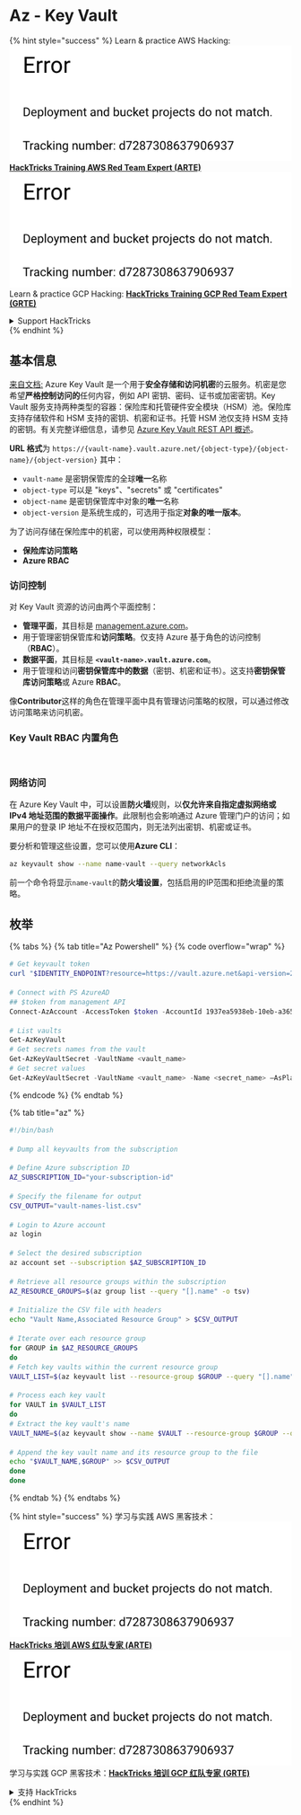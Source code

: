# Az - Key Vault

{% hint style="success" %}
Learn & practice AWS Hacking:<img src="../../../.gitbook/assets/image (1) (1).png" alt="" data-size="line">[**HackTricks Training AWS Red Team Expert (ARTE)**](https://training.hacktricks.xyz/courses/arte)<img src="../../../.gitbook/assets/image (1) (1).png" alt="" data-size="line">\
Learn & practice GCP Hacking: <img src="../../../.gitbook/assets/image (2).png" alt="" data-size="line">[**HackTricks Training GCP Red Team Expert (GRTE)**<img src="../../../.gitbook/assets/image (2).png" alt="" data-size="line">](https://training.hacktricks.xyz/courses/grte)

<details>

<summary>Support HackTricks</summary>

* Check the [**subscription plans**](https://github.com/sponsors/carlospolop)!
* **Join the** 💬 [**Discord group**](https://discord.gg/hRep4RUj7f) or the [**telegram group**](https://t.me/peass) or **follow** us on **Twitter** 🐦 [**@hacktricks\_live**](https://twitter.com/hacktricks\_live)**.**
* **Share hacking tricks by submitting PRs to the** [**HackTricks**](https://github.com/carlospolop/hacktricks) and [**HackTricks Cloud**](https://github.com/carlospolop/hacktricks-cloud) github repos.

</details>
{% endhint %}

## 基本信息

[来自文档:](https://learn.microsoft.com/en-us/azure/key-vault/general/basic-concepts) Azure Key Vault 是一个用于**安全存储和访问机密**的云服务。机密是您希望**严格控制访问的**任何内容，例如 API 密钥、密码、证书或加密密钥。Key Vault 服务支持两种类型的容器：保险库和托管硬件安全模块（HSM）池。保险库支持存储软件和 HSM 支持的密钥、机密和证书。托管 HSM 池仅支持 HSM 支持的密钥。有关完整详细信息，请参见 [Azure Key Vault REST API 概述](https://learn.microsoft.com/en-us/azure/key-vault/general/about-keys-secrets-certificates)。

**URL 格式**为 `https://{vault-name}.vault.azure.net/{object-type}/{object-name}/{object-version}` 其中：

* `vault-name` 是密钥保管库的全球**唯一**名称
* `object-type` 可以是 "keys"、"secrets" 或 "certificates"
* `object-name` 是密钥保管库中对象的**唯一**名称
* `object-version` 是系统生成的，可选用于指定**对象的唯一版本**。

为了访问存储在保险库中的机密，可以使用两种权限模型：

* **保险库访问策略**
* **Azure RBAC**

### 访问控制 <a href="#access-control" id="access-control"></a>

对 Key Vault 资源的访问由两个平面控制：

* **管理平面**，其目标是 [management.azure.com](http://management.azure.com/)。
* 用于管理密钥保管库和**访问策略**。仅支持 Azure 基于角色的访问控制（**RBAC**）。
* **数据平面**，其目标是 **`<vault-name>.vault.azure.com`**。
* 用于管理和访问**密钥保管库中的数据**（密钥、机密和证书）。这支持**密钥保管库访问策略**或 Azure **RBAC**。

像**Contributor**这样的角色在管理平面中具有管理访问策略的权限，可以通过修改访问策略来访问机密。

### Key Vault RBAC 内置角色 <a href="#rbac-built-in-roles" id="rbac-built-in-roles"></a>

<figure><img src="../../../.gitbook/assets/image (27).png" alt=""><figcaption></figcaption></figure>

### 网络访问

在 Azure Key Vault 中，可以设置**防火墙**规则，以**仅允许来自指定虚拟网络或 IPv4 地址范围的数据平面操作**。此限制也会影响通过 Azure 管理门户的访问；如果用户的登录 IP 地址不在授权范围内，则无法列出密钥、机密或证书。

要分析和管理这些设置，您可以使用**Azure CLI**：
```bash
az keyvault show --name name-vault --query networkAcls
```
前一个命令将显示`name-vault`的**防火墙设置**，包括启用的IP范围和拒绝流量的策略。

## 枚举

{% tabs %}
{% tab title="Az Powershell" %}
{% code overflow="wrap" %}
```powershell
# Get keyvault token
curl "$IDENTITY_ENDPOINT?resource=https://vault.azure.net&api-version=2017-09-01" -H secret:$IDENTITY_HEADER

# Connect with PS AzureAD
## $token from management API
Connect-AzAccount -AccessToken $token -AccountId 1937ea5938eb-10eb-a365-10abede52387 -KeyVaultAccessToken $keyvaulttoken

# List vaults
Get-AzKeyVault
# Get secrets names from the vault
Get-AzKeyVaultSecret -VaultName <vault_name>
# Get secret values
Get-AzKeyVaultSecret -VaultName <vault_name> -Name <secret_name> –AsPlainText
```
{% endcode %}
{% endtab %}

{% tab title="az" %}
```bash
#!/bin/bash

# Dump all keyvaults from the subscription

# Define Azure subscription ID
AZ_SUBSCRIPTION_ID="your-subscription-id"

# Specify the filename for output
CSV_OUTPUT="vault-names-list.csv"

# Login to Azure account
az login

# Select the desired subscription
az account set --subscription $AZ_SUBSCRIPTION_ID

# Retrieve all resource groups within the subscription
AZ_RESOURCE_GROUPS=$(az group list --query "[].name" -o tsv)

# Initialize the CSV file with headers
echo "Vault Name,Associated Resource Group" > $CSV_OUTPUT

# Iterate over each resource group
for GROUP in $AZ_RESOURCE_GROUPS
do
# Fetch key vaults within the current resource group
VAULT_LIST=$(az keyvault list --resource-group $GROUP --query "[].name" -o tsv)

# Process each key vault
for VAULT in $VAULT_LIST
do
# Extract the key vault's name
VAULT_NAME=$(az keyvault show --name $VAULT --resource-group $GROUP --query "name" -o tsv)

# Append the key vault name and its resource group to the file
echo "$VAULT_NAME,$GROUP" >> $CSV_OUTPUT
done
done
```
{% endtab %}
{% endtabs %}

{% hint style="success" %}
学习与实践 AWS 黑客技术：<img src="../../../.gitbook/assets/image (1) (1).png" alt="" data-size="line">[**HackTricks 培训 AWS 红队专家 (ARTE)**](https://training.hacktricks.xyz/courses/arte)<img src="../../../.gitbook/assets/image (1) (1).png" alt="" data-size="line">\
学习与实践 GCP 黑客技术：<img src="../../../.gitbook/assets/image (2).png" alt="" data-size="line">[**HackTricks 培训 GCP 红队专家 (GRTE)**<img src="../../../.gitbook/assets/image (2).png" alt="" data-size="line">](https://training.hacktricks.xyz/courses/grte)

<details>

<summary>支持 HackTricks</summary>

* 查看 [**订阅计划**](https://github.com/sponsors/carlospolop)!
* **加入** 💬 [**Discord 群组**](https://discord.gg/hRep4RUj7f) 或 [**Telegram 群组**](https://t.me/peass) 或 **关注** 我们的 **Twitter** 🐦 [**@hacktricks\_live**](https://twitter.com/hacktricks\_live)**.**
* **通过向** [**HackTricks**](https://github.com/carlospolop/hacktricks) 和 [**HackTricks Cloud**](https://github.com/carlospolop/hacktricks-cloud) GitHub 仓库提交 PR 来分享黑客技巧。

</details>
{% endhint %}
